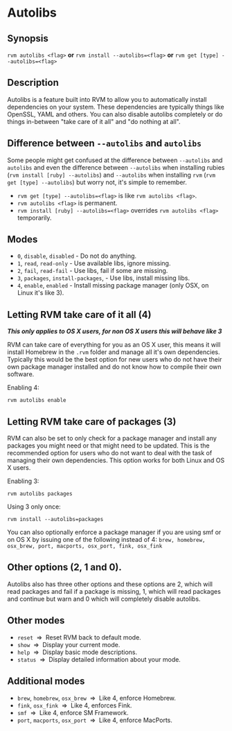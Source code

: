 # Autolibs

## Synopsis

`rvm autolibs <flag>` __or__ `rvm install --autolibs=<flag>` __or__ `rvm get [type] --autolibs=<flag>`

## Description

Autolibs is a feature built into RVM to allow you to automatically install dependencies on your system.  These dependencies are typically things like OpenSSL, YAML and others. You can also disable autolibs completely or do things in-between "take care of it all" and "do nothing at all".

## Difference between `--autolibs` and `autolibs`

Some people might get confused at the difference between `--autolibs` and `autolibs` and even the difference between `--autolibs` when installing rubies (`rvm install [ruby] --autolibs`) and `--autolibs` when installing `rvm` (`rvm get [type] --autolibs`) but worry not, it's simple to remember.

* `rvm get [type] --autolibs=<flag>` is like `rvm autolibs <flag>`.
* `rvm autolibs <flag>` is permanent.
* `rvm install [ruby] --autolibs=<flag>` overrides `rvm autolibs <flag>` temporarily.

## Modes

* `0`, `disable`, `disabled` - Do not do anything.
* `1`, `read`, `read-only` - Use available libs, ignore missing.
* `2`, `fail`, `read-fail` - Use libs, fail if some are missing.
* `3`, `packages`, `install-packages`, - Use libs, install missing libs.
* `4`, `enable`, `enabled` - Install missing package manager (only OSX, on Linux it's like 3).

## Letting RVM take care of it all (4)

__*This only applies to OS X users, for non OS X users this will behave like 3*__

RVM can take care of everything for you as an OS X user, this means it will install Homebrew in the `.rvm` folder and manage all it's own dependencies. Typically this would be the best option for new users who do not have their own package manager installed and do not know how to compile their own software.

Enabling 4:
```
rvm autolibs enable
```

## Letting RVM take care of packages (3)

RVM can also be set to only check for a package manager and install any packages you might need or that might need to be updated.  This is the recommended option for users who do not want to deal with the task of managing their own dependencies.  This option works for both Linux and OS X users.

Enabling 3:
```
rvm autolibs packages
```

Using 3 only once:
```
rvm install --autolibs=packages
```

You can also optionally enforce a package manager if you are using smf or on OS X by issuing one of the following instead of 4: `brew, homebrew, osx_brew, port, macports, osx_port, fink, osx_fink`

## Other options (2, 1 and 0).

Autolibs also has three other options and these options are 2, which will read packages and fail if a package is missing, 1, which will read packages and continue but warn and 0 which will completely disable autolibs.

## Other modes

* `reset` &nbsp;=>&nbsp; Reset RVM back to default mode.
* `show` &nbsp;=>&nbsp; Display your current mode.
* `help` &nbsp;=>&nbsp; Display basic mode descriptions.
* `status` &nbsp;=>&nbsp; Display detailed information about your mode.

## Additional modes

* `brew`, `homebrew`, `osx_brew` &nbsp;=>&nbsp; Like 4, enforce Homebrew.
* `fink`, `osx_fink` &nbsp;=>&nbsp; Like 4, enforces Fink.
* `smf` &nbsp;=>&nbsp; Like 4, enforce SM Framework.
* `port`, `macports`, `osx_port` &nbsp;=>&nbsp; Like 4, enforce MacPorts.
